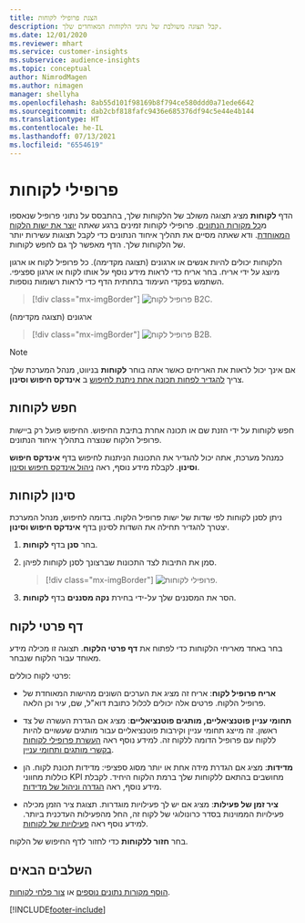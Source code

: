 ```yaml
---
title: הצגת פרופילי לקוחות
description: קבל תצוגה משולבת של נתוני הלקוחות המאוחדים שלך.
ms.date: 12/01/2020
ms.reviewer: mhart
ms.service: customer-insights
ms.subservice: audience-insights
ms.topic: conceptual
author: NimrodMagen
ms.author: nimagen
manager: shellyha
ms.openlocfilehash: 8ab55d101f98169b8f794ce580ddd0a71ede6642
ms.sourcegitcommit: dab2cbf818fafc9436e685376df94c5e44e4b144
ms.translationtype: HT
ms.contentlocale: he-IL
ms.lasthandoff: 07/13/2021
ms.locfileid: "6554619"
---
```

# <a name="customer-profiles"></a>פרופילי לקוחות

הדף **לקוחות** מציג תצוגה משולב של הלקוחות שלך, בהתבסס על נתוני פרופיל שנאספו מ[כל מקורות הנתונים](data-sources.md). פרופילי לקוחות זמינים ברגע שאתה [יוצר את ישות הלקוח המאוחדת](data-unification.md). ודא שאתה מסיים את תהליך איחוד הנתונים כדי לקבל תצוגות עשירות יותר של הלקוחות שלך. הדף מאפשר לך גם לחפש לקוחות.

הלקוחות יכולים להיות אנשים או ארגונים (תצוגה מקדימה). כל פרופיל לקוח או ארגון מיוצג על ידי אריח. בחר אריח כדי לראות מידע נוסף על אותו לקוח או ארגון ספציפי. השתמש בפקדי העימוד בתחתית הדף כדי לראות רשומות נוספות.

> [!div class="mx-imgBorder"] 
> ![פרופיל לקוח B2C.](media/profiles-customers.png "פרופיל לקוח B2C")

ארגונים (תצוגה מקדימה)
> [!div class="mx-imgBorder"] 
> ![פרופיל לקוח B2B.](media/profile-customers-b2b.png "פרופיל לקוח B2B")

> [!NOTE]
> אם אינך יכול לראות את האריחים כאשר אתה בוחר **לקוחות** בניווט, מנהל המערכת שלך צריך [להגדיר לפחות תכונה אחת ניתנת לחיפוש](search-filter-index.md) ב **אינדקס חיפוש וסינון**.

## <a name="search-for-customers"></a>חפש לקוחות

חפש לקוחות על ידי הזנת שם או תכונה אחרת בתיבת החיפוש. החיפוש פועל רק ביישות פרופיל הלקוח שנוצרה בתהליך איחוד הנתונים.

כמנהל מערכת, אתה יכול להגדיר את התכונות הניתנות לחיפוש בדף **אינדקס חיפוש וסינון**. לקבלת מידע נוסף, ראה [ניהול אינדקס חיפוש וסינון](search-filter-index.md).

## <a name="filter-customers"></a>סינון לקוחות

ניתן לסנן לקוחות לפי שדות של ישות פרופיל הלקוח. בדומה לחיפוש, מנהל המערכת יצטרך להגדיר תחילה את השדות לסינון בדף **אינדקס חיפוש וסינון**.

1. בחר **סנן** בדף **לקוחות**.

2. סמן את התיבות לצד התכונות שברצונך לסנן לקוחות לפיהן.

   > [!div class="mx-imgBorder"] 
   > ![פרופילי לקוחות.](media/profiles-customers3.png "פרופילי לקוחות")

3. הסר את המסננים שלך על-ידי בחירת **נקה מסננים** בדף **לקוחות**.

##  <a name="customer-details-page"></a>דף פרטי לקוח

בחר באחד מאריחי הלקוחות כדי לפתוח את **דף פרטי הלקוח**. תצוגה זו מכילה מידע מאוחד עבור הלקוח שנבחר.

פרטי לקוח כוללים:

-   **אריח פרופיל לקוח**: אריח זה מציג את הערכים השונים מהישות המאוחדת של פרופיל הלקוח. פרטים אלה יכולים לכלול כתובת דוא"ל, שם, עיר וכן הלאה. 

-   **תחומי עניין פוטנציאליים, מותגים פוטנציאליים**: מציג אם הגדרת העשרה של צד ראשון. זה מייצג תחומי עניין וקירבות פוטנציאליים עבור מותגים שעשויים להיות ללקוח עם פרופיל הדומה ללקוח זה. למידע נוסף ראה [העשרת פרופילי לקוחות בקשרי מותגים ותחומי עניין](enrichment-microsoft.md).

-   **מדידות**: מציג אם הגדרת מידה אחת או יותר מסוג ספציפי: מדידות תכונת לקוח. הן כוללות מחווני KPI מחושבים בהתאם ללקוחות שלך ברמת הלקוח היחיד. לקבלת מידע נוסף, ראה [הגדרה וניהול של מדידות](measures.md).

-   **ציר זמן של פעילות**: מציג אם יש לך פעילויות מוגדרות. תצוגת ציר הזמן מכילה פעילויות הממוינות בסדר כרונולוגי של לקוח זה, החל מהפעילות העדכנית ביותר. למידע נוסף ראה [פעילויות של לקוחות](activities.md).

בחר **חזור ללקוחות** כדי לחזור לדף החיפוש של הלקוח.

## <a name="next-steps"></a>השלבים הבאים

[הוסף מקורות נתונים נוספים](data-sources.md) או [צור פלחי לקוחות](segments.md).


[!INCLUDE[footer-include](../includes/footer-banner.md)]
